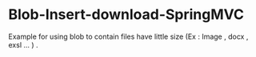 # Blob-Insert-download-SpringMVC
Example for using blob to contain files have little size (Ex : Image , docx , exsl ... ) .

